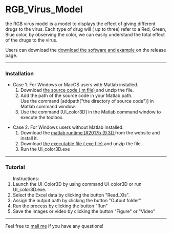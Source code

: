 # RGB_Virus_Model
the RGB virus model is a model to displays the effect of giving different drugs to the virus. Each type of drug will ( up to three) refer to a Red, Green, Blue color, by observing the color, we can easily understand the total effect of the drugs to the virus.

Users can download the <a href="https://github.com/YunAnGitHub/RGB_Virus_Model/tag/UI_Color3D_V10.1"> download the software and example </a> on the release page.

<hr>
<h3>Installation</h3>
<ul>
<li>Case 1. For Windows or MacOS users with Matlab installed.
<ol>
<li> Download  <a href="https://github.com/YunAnGitHub/RGB_Virus_Model/tags"> the source code (.m file) </a> and unzip the file. 
<li> Add the path of the source code in your Matlab path.<br> 
     Use the command [addpath("the directory of source code")] in Matlab command window.
<li> Use the command [UI_color3D] in the Matlab command window to execute the toolbox. 
</ol>
<p>
<li>Case 2. For Windows users without Matlab installed.
<ol>
<li> Download the <a href="https://ch.mathworks.com/products/compiler/matlab-runtime.html"> matlab runtime [R2017b (9.3)] </a> from the website and install it. 
<li> Download  <a href="https://github.com/YunAnGitHub/RGB_Virus_Model/tags"> the executable file (.exe file) </a> and unzip the file. 
<li> Run the UI_color3D.exe  
</ol>
</ul>

<p>
<hr>
<h3>Tutorial</h3>
<ol>Instructions:
<li> Launch the UI_Color3D by using command UI_color3D or run UI_color3D.exe. 
<li> Select the Excel data by clicking the button "Read_Xls".
<li> Assign the output path by clicking the button "Output folder"
<li> Run the process by clicking the button "Run"
<li> Save the images or video by clicking the button "Figure" or "Video"
</ol>

<p>
<hr>

Feel free to <A HREF="mailto:huangya.work@gmail.com">mail me</A>  if you have any questions!
